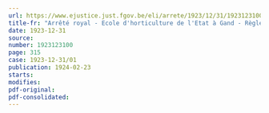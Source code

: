 ```yaml
---
url: https://www.ejustice.just.fgov.be/eli/arrete/1923/12/31/1923123100/justel
title-fr: "Arrêté royal - Ecole d'horticulture de l'Etat à Gand - Règlement organique"
date: 1923-12-31
source:
number: 1923123100
page: 315
case: 1923-12-31/01
publication: 1924-02-23
starts:
modifies:
pdf-original:
pdf-consolidated:
---
```


